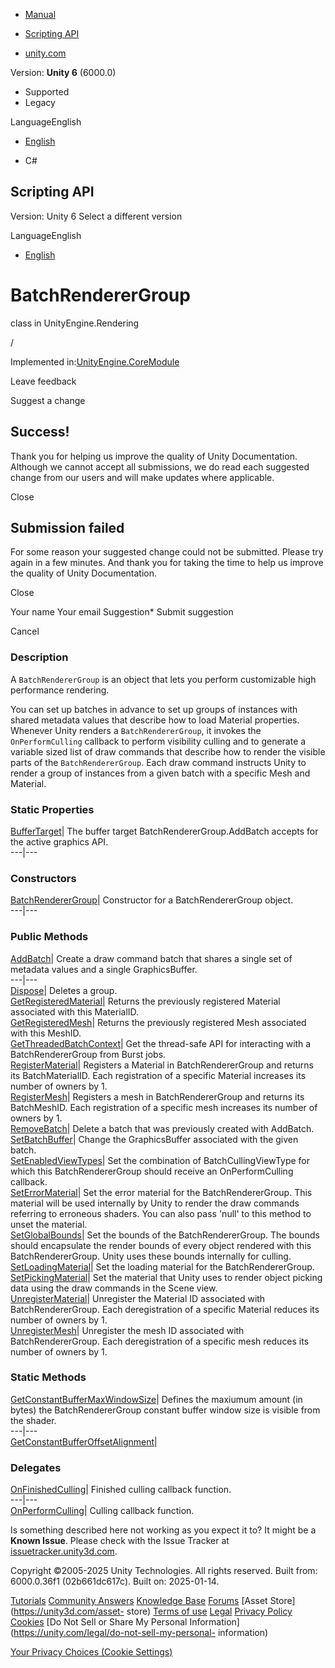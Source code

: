 [ ]()

  * [Manual](../Manual/index.html)
  * [Scripting API](../ScriptReference/index.html)

  * [unity.com](https://unity.com/)

Version: **Unity 6** (6000.0)

  * Supported
  * Legacy

LanguageEnglish

  * [English]()

  * C#

[ ](https://docs.unity3d.com)

## Scripting API

Version: Unity 6 Select a different version

LanguageEnglish

  * [English]()

# BatchRendererGroup

class in UnityEngine.Rendering

/

Implemented in:[UnityEngine.CoreModule](UnityEngine.CoreModule.html)

Leave feedback

Suggest a change

## Success!

Thank you for helping us improve the quality of Unity Documentation. Although
we cannot accept all submissions, we do read each suggested change from our
users and will make updates where applicable.

Close

## Submission failed

For some reason your suggested change could not be submitted. Please <a>try
again</a> in a few minutes. And thank you for taking the time to help us
improve the quality of Unity Documentation.

Close

Your name Your email Suggestion* Submit suggestion

Cancel

[ ]()

### Description

A `BatchRendererGroup` is an object that lets you perform customizable high
performance rendering.

You can set up batches in advance to set up groups of instances with shared
metadata values that describe how to load Material properties. Whenever Unity
renders a `BatchRendererGroup`, it invokes the `OnPerformCulling` callback to
perform visibility culling and to generate a variable sized list of draw
commands that describe how to render the visible parts of the
`BatchRendererGroup`. Each draw command instructs Unity to render a group of
instances from a given batch with a specific Mesh and Material.

### Static Properties

[BufferTarget](Rendering.BatchRendererGroup.BufferTarget.html)| The buffer
target BatchRendererGroup.AddBatch accepts for the active graphics API.  
---|---  
  
### Constructors

[BatchRendererGroup](Rendering.BatchRendererGroup-ctor.html)| Constructor for
a BatchRendererGroup object.  
---|---  
  
### Public Methods

[AddBatch](Rendering.BatchRendererGroup.AddBatch.html)| Create a draw command
batch that shares a single set of metadata values and a single GraphicsBuffer.  
---|---  
[Dispose](Rendering.BatchRendererGroup.Dispose.html)| Deletes a group.  
[GetRegisteredMaterial](Rendering.BatchRendererGroup.GetRegisteredMaterial.html)|
Returns the previously registered Material associated with this MaterialID.  
[GetRegisteredMesh](Rendering.BatchRendererGroup.GetRegisteredMesh.html)|
Returns the previously registered Mesh associated with this MeshID.  
[GetThreadedBatchContext](Rendering.BatchRendererGroup.GetThreadedBatchContext.html)|
Get the thread-safe API for interacting with a BatchRendererGroup from Burst
jobs.  
[RegisterMaterial](Rendering.BatchRendererGroup.RegisterMaterial.html)|
Registers a Material in BatchRendererGroup and returns its BatchMaterialID.
Each registration of a specific Material increases its number of owners by 1.  
[RegisterMesh](Rendering.BatchRendererGroup.RegisterMesh.html)| Registers a
mesh in BatchRendererGroup and returns its BatchMeshID. Each registration of a
specific mesh increases its number of owners by 1.  
[RemoveBatch](Rendering.BatchRendererGroup.RemoveBatch.html)| Delete a batch
that was previously created with AddBatch.  
[SetBatchBuffer](Rendering.BatchRendererGroup.SetBatchBuffer.html)| Change the
GraphicsBuffer associated with the given batch.  
[SetEnabledViewTypes](Rendering.BatchRendererGroup.SetEnabledViewTypes.html)|
Set the combination of BatchCullingViewType for which this BatchRendererGroup
should receive an OnPerformCulling callback.  
[SetErrorMaterial](Rendering.BatchRendererGroup.SetErrorMaterial.html)| Set
the error material for the BatchRendererGroup. This material will be used
internally by Unity to render the draw commands referring to erroneous
shaders. You can also pass 'null' to this method to unset the material.  
[SetGlobalBounds](Rendering.BatchRendererGroup.SetGlobalBounds.html)| Set the
bounds of the BatchRendererGroup. The bounds should encapsulate the render
bounds of every object rendered with this BatchRendererGroup. Unity uses these
bounds internally for culling.  
[SetLoadingMaterial](Rendering.BatchRendererGroup.SetLoadingMaterial.html)|
Set the loading material for the BatchRendererGroup.  
[SetPickingMaterial](Rendering.BatchRendererGroup.SetPickingMaterial.html)|
Set the material that Unity uses to render object picking data using the draw
commands in the Scene view.  
[UnregisterMaterial](Rendering.BatchRendererGroup.UnregisterMaterial.html)|
Unregister the Material ID associated with BatchRendererGroup. Each
deregistration of a specific Material reduces its number of owners by 1.  
[UnregisterMesh](Rendering.BatchRendererGroup.UnregisterMesh.html)| Unregister
the mesh ID associated with BatchRendererGroup. Each deregistration of a
specific mesh reduces its number of owners by 1.  
  
### Static Methods

[GetConstantBufferMaxWindowSize](Rendering.BatchRendererGroup.GetConstantBufferMaxWindowSize.html)|
Defines the maxiumum amount (in bytes) the BatchRendererGroup constant buffer
window size is visible from the shader.  
---|---  
[GetConstantBufferOffsetAlignment](Rendering.BatchRendererGroup.GetConstantBufferOffsetAlignment.html)|  
  
### Delegates

[OnFinishedCulling](Rendering.BatchRendererGroup.OnFinishedCulling.html)|
Finished culling callback function.  
---|---  
[OnPerformCulling](Rendering.BatchRendererGroup.OnPerformCulling.html)|
Culling callback function.  
  
Is something described here not working as you expect it to? It might be a
**Known Issue**. Please check with the Issue Tracker at
[issuetracker.unity3d.com](https://issuetracker.unity3d.com).

Copyright ©2005-2025 Unity Technologies. All rights reserved. Built from:
6000.0.36f1 (02b661dc617c). Built on: 2025-01-14.

[Tutorials](https://unity3d.com/learn) [Community
Answers](https://answers.unity3d.com) [Knowledge
Base](https://support.unity3d.com/hc/en-us)
[Forums](https://forum.unity3d.com) [Asset Store](https://unity3d.com/asset-
store) [Terms of use](https://docs.unity3d.com/Manual/TermsOfUse.html)
[Legal](https://unity.com/legal) [Privacy
Policy](https://unity.com/legal/privacy-policy)
[Cookies](https://unity.com/legal/cookie-policy) [Do Not Sell or Share My
Personal Information](https://unity.com/legal/do-not-sell-my-personal-
information)

[Your Privacy Choices (Cookie Settings)](javascript:void\(0\);)

